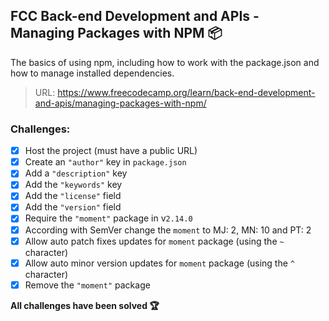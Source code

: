 ## FCC Back-end Development and APIs - Managing Packages with NPM 📦

The basics of using npm, including how to work with the package.json and how to manage installed dependencies.

> URL: https://www.freecodecamp.org/learn/back-end-development-and-apis/managing-packages-with-npm/

### Challenges:

- [X] Host the project (must have a public URL)
- [X] Create an `"author"` key in `package.json`
- [X] Add a `"description"` key
- [X] Add the `"keywords"` key
- [X] Add the `"license"` field
- [X] Add the `"version"` field
- [X] Require the `"moment"` package in v`2.14.0`
- [X] According with SemVer change the `moment` to MJ: 2, MN: 10 and PT: 2
- [X] Allow auto patch fixes updates for `moment` package (using the `~` character)
- [X] Allow auto minor version updates for `moment` package (using the `^` character)
- [X] Remove the `"moment"` package

**All challenges have been solved 🏆**
